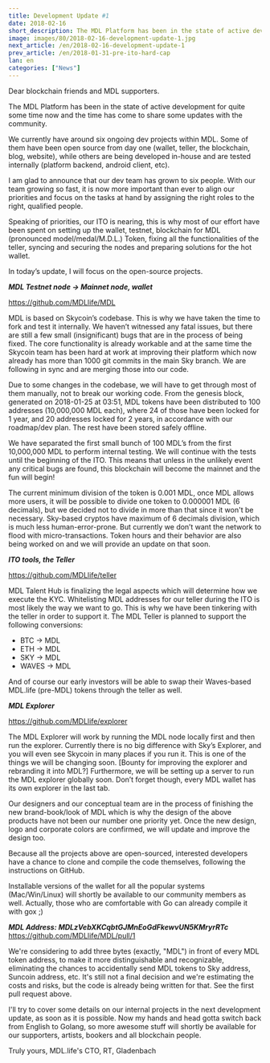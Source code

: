 ```yaml
---
title: Development Update #1
date: 2018-02-16
short_description: The MDL Platform has been in the state of active development for quite some time now.
image: images/80/2018-02-16-development-update-1.jpg
next_article: /en/2018-02-16-development-update-1
prev_article: /en/2018-01-31-pre-ito-hard-cap
lan: en
categories: ["News"]
---
```



Dear blockchain friends and MDL supporters.

The MDL Platform has been in the state of active development for quite some time now and the time has come to share some updates with the community.

We currently have around six ongoing dev projects within MDL. Some of them have been open source from day one (wallet, teller, the blockchain, blog, website), while others are being developed in-house and are tested internally (platform backend, android client, etc).

I am glad to announce that our dev team has grown to six people. With our team growing so fast, it is now more important than ever to align our priorities and focus on the tasks at hand by assigning the right roles to the right, qualified people.

Speaking of priorities, our ITO is nearing, this is why most of our effort have been spent on setting up the wallet, testnet, blockchain for MDL (pronounced model/medal/M.D.L.) Token, fixing all the functionalities of the teller, syncing and securing the nodes and preparing solutions for the hot wallet.

In today’s update, I will focus on the open-source projects.


***MDL Testnet node -> Mainnet node, wallet***

https://github.com/MDLlife/MDL

MDL is based on Skycoin’s codebase. This is why we have taken the time to fork and test it internally. We haven’t witnessed any fatal issues, but there are still a few small (insignificant) bugs that are in the process of being fixed. The core functionality is already workable and at the same time the Skycoin team has been hard at work at improving their platform which now already has more than 1000 git commits in the main Sky branch. We are following in sync and are merging those into our code.

Due to some changes in the codebase, we will have to get through most of them manually, not to break our working code. From the genesis block, generated on 2018-01-25 at 03:51, MDL tokens have been distributed to 100 addresses (10,000,000 MDL each), where 24 of those have been locked for 1 year, and 20 addresses locked for 2 years, in accordance with our roadmap/dev plan. The rest have been stored safely offline.

We have separated the first small bunch of 100 MDL’s from the first 10,000,000 MDL to perform internal testing. We will continue with the tests until the beginning of the ITO. This means that unless in the unlikely event any critical bugs are found, this blockchain will become the mainnet and the fun will begin!

The current minimum division of the token is 0.001 MDL, once MDL allows more users, it will be possible to divide one token to 0.000001 MDL (6 decimals), but we decided not to divide in more than that since it won't be necessary. Sky-based cryptos have maximum of 6 decimals division, which is much less human-error-prone. But currently we don’t want the network to flood with micro-transactions. Token hours and their behavior are also being worked on and we will provide an update on that soon.

***ITO tools, the Teller***

https://github.com/MDLlife/teller

MDL Talent Hub is finalizing the legal aspects which will determine how we execute the KYC. Whitelisting MDL addresses for our teller during the ITO is most likely the way we want to go. This is why we have been tinkering with the teller in order to support it. The MDL Teller is planned to support the following conversions:

 * BTC -> MDL
 * ETH -> MDL
 * SKY -> MDL
 * WAVES -> MDL

And of course our early investors will be able to swap their Waves-based MDL.life (pre-MDL) tokens through the teller as well.

***MDL Explorer***

https://github.com/MDLlife/explorer

The MDL Explorer will work by running the MDL node locally first and then run the explorer. Currently there is no big difference with Sky’s Explorer, and you will even see Skycoin in many places if you run it. This is one of the things we will be changing soon. [Bounty for improving the explorer and rebranding it into MDL?] Furthermore, we will be setting up a server to run the MDL explorer globally soon. Don’t forget though, every MDL wallet has its own explorer in the last tab.

Our designers and our conceptual team are in the process of finishing the new brand-book/look of MDL which is why the design of the above products have not been our number one priority yet. Once the new design, logo and corporate colors are confirmed, we will update and improve the design too.

Because all the projects above are open-sourced, interested developers have a chance to clone and compile the code themselves, following the instructions on GitHub.

Installable versions of the wallet for all the popular systems (Mac/Win/Linux) will shortly be available to our community members as well. Actually, those who are comfortable with Go can already compile it with gox ;)

***MDL Address: MDLzVebXKCqbtGJMnEoGdFkewvUN5KMryrRTc***
https://github.com/MDLlife/MDL/pull/1

We're considering to add three bytes (exactly, "MDL") in front of every MDL token address, to make it more distinguishable and recognizable, eliminating the chances to accidentally send MDL tokens to Sky address, Suncoin address, etc.
It's still not a final decision and we're estimating the costs and risks, but the code is already being written for that. See the first pull request above.


I'll try to cover some details on our internal projects in the next development update, as soon as it is possible. Now my hands and head gotta switch back from English to Golang, so more awesome stuff will shortly be available for our supporters, artists, bookers and all blockchain people.


Truly yours,
MDL.life's CTO, RT, Gladenbach
